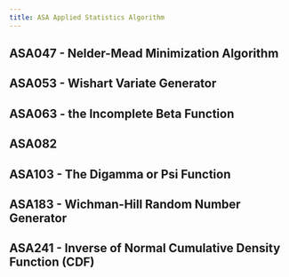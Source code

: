 ```yaml
---
title: ASA Applied Statistics Algorithm
---
```


## ASA047 - Nelder-Mead Minimization Algorithm

## ASA053 - Wishart Variate Generator

## ASA063 - the Incomplete Beta Function

## ASA082

## ASA103 - The Digamma or Psi Function

## ASA183 - Wichman-Hill Random Number Generator

## ASA241 - Inverse of Normal Cumulative Density Function (CDF)
